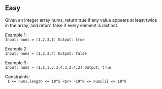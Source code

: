 Easy
---
Given an integer array nums, return true if any value appears at least twice in the array, and return false if every element is distinct.

Example 1:<br>
`Input: nums = [1,2,3,1]
Output: true`

Example 2:<br>
`Input: nums = [1,2,3,4]
Output: false`

Example 3:<br>
`
Input: nums = [1,1,1,3,3,4,3,2,4,2]
Output: true
` 

Constraints:<br>
`
1 <= nums.length <= 10^5 <br>
-10^9 <= nums[i] <= 10^9`
